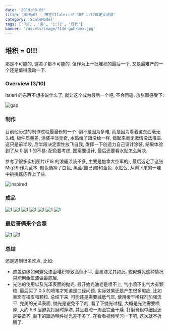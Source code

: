 ```yaml
---
date: '2019-08-06'
title: '堆积=0! | 田宫(Italeri)F-18E 1:72自定义涂装'
category: 'ScaleModel'
tags: ['飞机', '美', '1:72', '现代']
banner: '/assets/image/f14d-gwh/box.jpg'
---
```


## 堆积 = 0!!!

那是不可能的, 这辈子都不可能的. 但作为上一批堆积的最后一个, 又是最难产的一个还是值得激动一下.

### Overview (3/10)

Italeri 的东西不想多说什么了, 就让这个成为最后一个吧, 不会再碰. 放张图感受下:

![gap](/assets/image/f18e/gap.jpg)

### 制作

目前经历过的制作过程最漫长的一个. 倒不是因为多难, 而是因为看着这东西毫无头绪, 板件质量差, 涂装平淡无奇, 水贴给了跟没给一样, 做起来毫无激情没法推进. 这只是前半段, 后半段决定索性放飞自我, 发挥一下创造力自己设计涂装, 结果体验到了从 0 到 1 的不易: 配色要考虑, 图案要设计, 最后还要看水贴怎么解决.

参考了很多实机图片(F18 的浪骚涂装不多, 主要是加拿大空军的), 最后选定了这张 Mig29 作为蓝本. 颜色选择了白色, 黑蓝(自己调)和金色. 水贴么, 从剩下来的一堆中挑挑拣拣弄上了些.

![inspired](https://i.pinimg.com/originals/7c/77/e6/7c77e665cd1aebae9db46fe51e6dcfac.jpg)

### 成品

![1](/assets/image/f18e/1.jpg)
![1](/assets/image/f18e/2.jpg)
![1](/assets/image/f18e/3.jpg)
![1](/assets/image/f18e/4.jpg)
![1](/assets/image/f18e/5.jpg)
![1](/assets/image/f18e/6.jpg)
![1](/assets/image/f18e/7.jpg)

### 最后哥俩来个合照

![1](/assets/image/f18e/8.jpg)
![1](/assets/image/f18e/9.jpg)

### 总结

还是遇到很多难点, 比如:

- 遮盖边缘如何避免漆面堆积导致高低不平, 金属漆尤其如此. 貌似避免这种情况只能用金属漆做最底层.
- 光油的使用以及光泽表面的抛光. 最开始光油老是喷不上, 气小喷不出气大有颗粒. 最后买了 0.5 的喷笔才知道是口径问题. 实际效果还是产生很多瑕疵, 比如表面有橘皮和颗粒. 总结下来, 可能还是需要减低气压, 使用缓干稀释剂加强流平. 完美的光泽表面, 抛光是避免不了的, 看了下抛光过程, 大概是光油需要喷厚, 大约 5,6 层避免打磨时穿漆, 并且要晾一周至完全干燥. 打磨膏粗中细目还是要备齐, 剩下的跟透明件抛光差不多了. 在看看视频学习一下吧, 这次就不折腾了.
